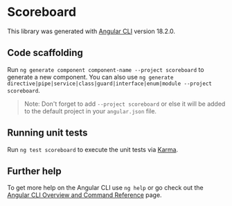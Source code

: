 # Scoreboard

This library was generated with [Angular CLI](https://github.com/angular/angular-cli) version 18.2.0.

## Code scaffolding

Run `ng generate component component-name --project scoreboard` to generate a new component. You can also use `ng generate directive|pipe|service|class|guard|interface|enum|module --project scoreboard`.
> Note: Don't forget to add `--project scoreboard` or else it will be added to the default project in your `angular.json` file. 

## Running unit tests

Run `ng test scoreboard` to execute the unit tests via [Karma](https://karma-runner.github.io).

## Further help

To get more help on the Angular CLI use `ng help` or go check out the [Angular CLI Overview and Command Reference](https://angular.dev/tools/cli) page.
